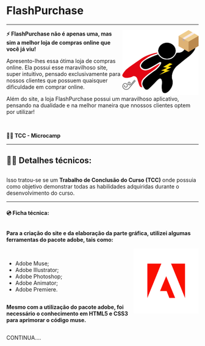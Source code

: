 # <h1>FlashPurchase</h1>

---

<img align="right" width="200px" src="images/logo_flashpurchase.png">

<b>
<p>⚡ FlashPurchase não é apenas uma, mas sim a melhor loja de compras online que você já viu!</p>
</b>

<p>Apresento-lhes essa ótima loja de compras online. Ela possui esse maravilhoso site, super intuitivo, pensado exclusivamente para nossos clientes que possuem quaisquer dificuldade em comprar online.</p>

<p>Além do site, a loja FlashPurchase possui um maravilhoso aplicativo, pensando na dualidade e na melhor maneira que nnossos clientes optem por utilizar! </p>

<br>

<b>👨‍🎓 TCC - Microcamp</b>

---

<h2>👨‍💻 Detalhes técnicos: </h2>

##

<p>Isso tratou-se se um <b>Trabalho de Conclusão do Curso (TCC)</b> onde possuia como objetivo demonstrar todas as habilidades adquiridas durante o desenvolvimento do curso.</p>

---

<h4>💿 Ficha técnica: </h4>

##

<b>Para a criação do site e da elaboração da parte gráfica, utilizei algumas ferramentas do pacote adobe, tais como: </b>

<img align="right" width="170px" src="img_readme/adobe-logo.png">

<br>

- Adobe Muse;
- Adobe Illustrator;
- Adobe Photoshop;
- Adobe Animator;
- Adobe Premiere.

##

<b>Mesmo com a utilização do pacote adobe, foi necessário o conhecimento em HTML5 e CSS3 para aprimorar o código muse.</b>

##

CONTINUA....
